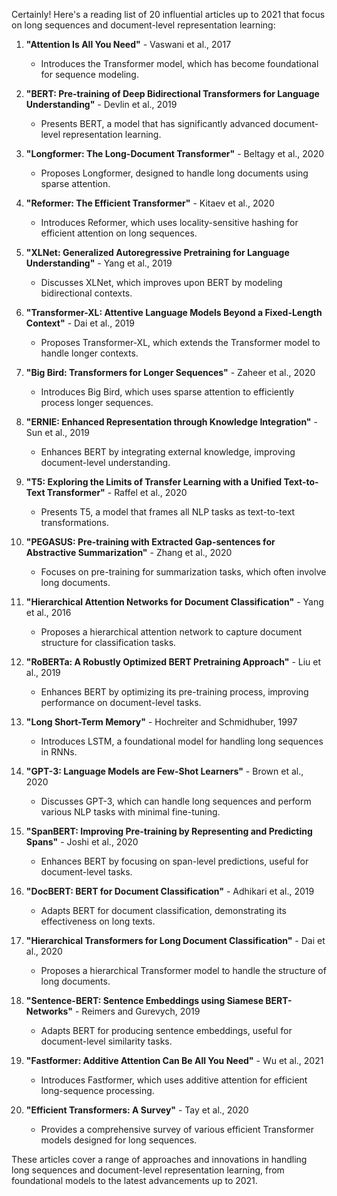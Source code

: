 Certainly! Here's a reading list of 20 influential articles up to 2021 that focus on long sequences and document-level representation learning:

1. **"Attention Is All You Need"** - Vaswani et al., 2017
   - Introduces the Transformer model, which has become foundational for sequence modeling.

2. **"BERT: Pre-training of Deep Bidirectional Transformers for Language Understanding"** - Devlin et al., 2019
   - Presents BERT, a model that has significantly advanced document-level representation learning.

3. **"Longformer: The Long-Document Transformer"** - Beltagy et al., 2020
   - Proposes Longformer, designed to handle long documents using sparse attention.

4. **"Reformer: The Efficient Transformer"** - Kitaev et al., 2020
   - Introduces Reformer, which uses locality-sensitive hashing for efficient attention on long sequences.

5. **"XLNet: Generalized Autoregressive Pretraining for Language Understanding"** - Yang et al., 2019
   - Discusses XLNet, which improves upon BERT by modeling bidirectional contexts.

6. **"Transformer-XL: Attentive Language Models Beyond a Fixed-Length Context"** - Dai et al., 2019
   - Proposes Transformer-XL, which extends the Transformer model to handle longer contexts.

7. **"Big Bird: Transformers for Longer Sequences"** - Zaheer et al., 2020
   - Introduces Big Bird, which uses sparse attention to efficiently process longer sequences.

8. **"ERNIE: Enhanced Representation through Knowledge Integration"** - Sun et al., 2019
   - Enhances BERT by integrating external knowledge, improving document-level understanding.

9. **"T5: Exploring the Limits of Transfer Learning with a Unified Text-to-Text Transformer"** - Raffel et al., 2020
   - Presents T5, a model that frames all NLP tasks as text-to-text transformations.

10. **"PEGASUS: Pre-training with Extracted Gap-sentences for Abstractive Summarization"** - Zhang et al., 2020
    - Focuses on pre-training for summarization tasks, which often involve long documents.

11. **"Hierarchical Attention Networks for Document Classification"** - Yang et al., 2016
    - Proposes a hierarchical attention network to capture document structure for classification tasks.

12. **"RoBERTa: A Robustly Optimized BERT Pretraining Approach"** - Liu et al., 2019
    - Enhances BERT by optimizing its pre-training process, improving performance on document-level tasks.

13. **"Long Short-Term Memory"** - Hochreiter and Schmidhuber, 1997
    - Introduces LSTM, a foundational model for handling long sequences in RNNs.

14. **"GPT-3: Language Models are Few-Shot Learners"** - Brown et al., 2020
    - Discusses GPT-3, which can handle long sequences and perform various NLP tasks with minimal fine-tuning.

15. **"SpanBERT: Improving Pre-training by Representing and Predicting Spans"** - Joshi et al., 2020
    - Enhances BERT by focusing on span-level predictions, useful for document-level tasks.

16. **"DocBERT: BERT for Document Classification"** - Adhikari et al., 2019
    - Adapts BERT for document classification, demonstrating its effectiveness on long texts.

17. **"Hierarchical Transformers for Long Document Classification"** - Dai et al., 2020
    - Proposes a hierarchical Transformer model to handle the structure of long documents.

18. **"Sentence-BERT: Sentence Embeddings using Siamese BERT-Networks"** - Reimers and Gurevych, 2019
    - Adapts BERT for producing sentence embeddings, useful for document-level similarity tasks.

19. **"Fastformer: Additive Attention Can Be All You Need"** - Wu et al., 2021
    - Introduces Fastformer, which uses additive attention for efficient long-sequence processing.

20. **"Efficient Transformers: A Survey"** - Tay et al., 2020
    - Provides a comprehensive survey of various efficient Transformer models designed for long sequences.

These articles cover a range of approaches and innovations in handling long sequences and document-level representation learning, from foundational models to the latest advancements up to 2021.